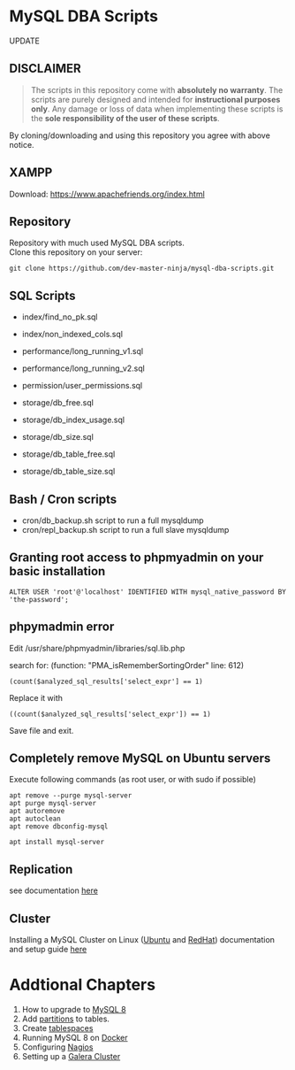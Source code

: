 # MySQL DBA Scripts

UPDATE


## DISCLAIMER
> The scripts in this repository come with **absolutely no warranty**. The scripts are purely designed and intended for **instructional purposes only**. 
> Any damage or loss of data when implementing these scripts is the **sole responsibility of the user of these scripts**.      

By cloning/downloading and using this repository you agree with above notice.


## XAMPP 
Download: https://www.apachefriends.org/index.html

## Repository
Repository with much used MySQL DBA scripts.   
Clone this repository on your server: 
```
git clone https://github.com/dev-master-ninja/mysql-dba-scripts.git
```
## SQL Scripts
- index/find_no_pk.sql
- index/non_indexed_cols.sql

- performance/long_running_v1.sql
- performance/long_running_v2.sql

- permission/user_permissions.sql

- storage/db_free.sql
- storage/db_index_usage.sql
- storage/db_size.sql
- storage/db_table_free.sql
- storage/db_table_size.sql

## Bash / Cron scripts
- cron/db_backup.sh script to run a full mysqldump
- cron/repl_backup.sh script to run a full slave mysqldump


## Granting root access to phpmyadmin on your basic installation
```
ALTER USER 'root'@'localhost' IDENTIFIED WITH mysql_native_password BY 'the-password';
```

## phpymadmin error
Edit /usr/share/phpmyadmin/libraries/sql.lib.php

search for: (function: "PMA_isRememberSortingOrder" line: 612)
```
(count($analyzed_sql_results['select_expr'] == 1)  
```
Replace it with   
```
((count($analyzed_sql_results['select_expr']) == 1)  
```
Save file and exit. 


## Completely remove MySQL on Ubuntu servers
Execute following commands (as root user, or with sudo if possible)
````
apt remove --purge mysql-server
apt purge mysql-server
apt autoremove
apt autoclean
apt remove dbconfig-mysql

apt install mysql-server
````

## Replication
see documentation [here](./replication/mysqld-modifications.md)

## Cluster
Installing a MySQL Cluster on Linux ([Ubuntu](./cluster/README-ubuntu.md) and [RedHat](./cluster/README-redhat.md)) documentation and setup guide [here](./cluster/README.md)
  
<!-- UPDATE: Added detailed installation instructions for [Galera Clustmanager](./cluster/README-galera.md). -->

# Addtional Chapters
1. How to upgrade to [MySQL 8](./mysql-8/README.md)
2. Add [partitions](./partitioning/README.md) to tables.
3. Create [tablespaces](./tablespaces/README.md)
4. Running MySQL 8 on [Docker](./docker/README.md)
5. Configuring [Nagios](./scripts/nagios/README.md)
6. Setting up a [Galera Cluster](./cluster/README-galera.md)
